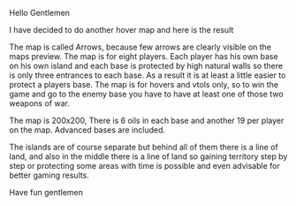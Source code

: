 Hello Gentlemen  

I have decided to do another hover map and here is the result  

The map is called Arrows, because few arrows are clearly visible on the maps preview. The map is for eight players. Each player has his own base on his own island and each base is protected by high natural walls so there is only three entrances to each base. As a result it is at least a little easier to protect a players base. The map is for hovers and vtols only, so to win the game and go to the enemy base you have to have at least one of those two weapons of war.

The map is 200x200, There is 6 oils in each base and another 19 per player on the map. Advanced bases are included.

The islands are of course separate but behind all of them there is a line of land, and also in the middle there is a line of land so gaining territory step by step or protecting some areas with time is possible and even advisable for better gaming results.

Have fun gentlemen  
